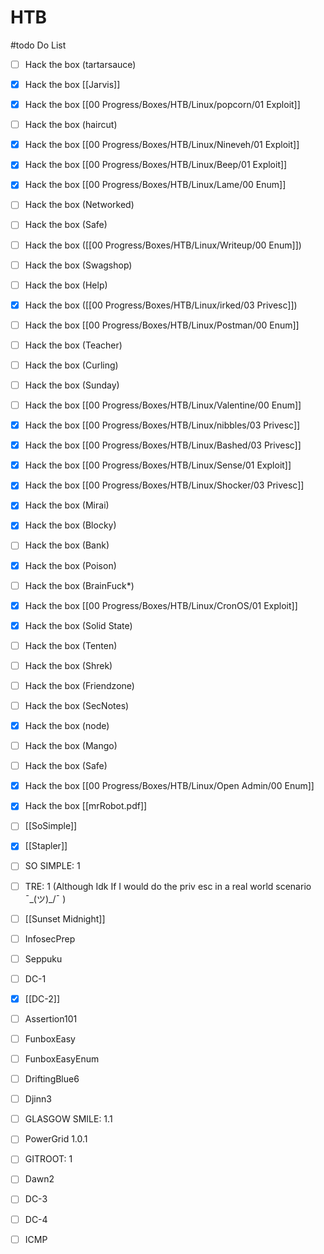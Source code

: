 # HTB
#todo Do List
- [ ]  Hack the box (tartarsauce)
- [x]  Hack the box [[Jarvis]]
- [x]  Hack the box [[00 Progress/Boxes/HTB/Linux/popcorn/01 Exploit]]
- [ ]  Hack the box (haircut)
- [x]  Hack the box [[00 Progress/Boxes/HTB/Linux/Nineveh/01 Exploit]]
- [x]  Hack the box [[00 Progress/Boxes/HTB/Linux/Beep/01 Exploit]]
- [x]  Hack the box [[00 Progress/Boxes/HTB/Linux/Lame/00 Enum]]
- [ ]  Hack the box (Networked)
- [ ]  Hack the box (Safe)
- [ ]  Hack the box ([[00 Progress/Boxes/HTB/Linux/Writeup/00 Enum]])
- [ ]  Hack the box (Swagshop)
- [ ]  Hack the box (Help)
- [x]  Hack the box ([[00 Progress/Boxes/HTB/Linux/irked/03 Privesc]])
- [ ]  Hack the box [[00 Progress/Boxes/HTB/Linux/Postman/00 Enum]]
- [ ]  Hack the box (Teacher)
- [ ]  Hack the box (Curling)
- [ ]  Hack the box (Sunday)
- [ ]  Hack the box [[00 Progress/Boxes/HTB/Linux/Valentine/00 Enum]]
- [x]  Hack the box [[00 Progress/Boxes/HTB/Linux/nibbles/03 Privesc]]
- [x]  Hack the box [[00 Progress/Boxes/HTB/Linux/Bashed/03 Privesc]]
- [x]  Hack the box [[00 Progress/Boxes/HTB/Linux/Sense/01 Exploit]]
- [x]  Hack the box [[00 Progress/Boxes/HTB/Linux/Shocker/03 Privesc]]
- [x]  Hack the box (Mirai)
- [x]  Hack the box (Blocky)
- [ ]  Hack the box (Bank)
- [x]  Hack the box (Poison)
- [ ]  Hack the box (BrainFuck*)
- [x]  Hack the box [[00 Progress/Boxes/HTB/Linux/CronOS/01 Exploit]]
- [x]  Hack the box (Solid State)
- [ ]  Hack the box (Tenten)
- [ ]  Hack the box (Shrek)
- [ ]  Hack the box (Friendzone)
- [ ]  Hack the box (SecNotes)
- [x]  Hack the box (node)
- [ ]  Hack the box (Mango)
- [ ]   Hack the box (Safe) 
- [x]    Hack the box [[00 Progress/Boxes/HTB/Linux/Open Admin/00 Enum]]
- [x]  Hack the box [[mrRobot.pdf]]
- [ ] [[SoSimple]]
- [x] [[Stapler]]
- [ ] SO SIMPLE: 1
- [ ] TRE: 1 (Although Idk If I would do the priv esc in a real world scenario ¯\_(ツ)_/¯ )
- [ ] [[Sunset Midnight]]
- [ ] InfosecPrep
- [ ] Seppuku
- [ ] DC-1
- [x] [[DC-2]]
- [ ] Assertion101
- [ ] FunboxEasy
- [ ] FunboxEasyEnum
- [ ] DriftingBlue6
- [ ] Djinn3
- [ ] GLASGOW SMILE: 1.1
- [ ] PowerGrid 1.0.1
- [ ] GITROOT: 1
- [ ] Dawn2
- [ ] DC-3
- [ ] DC-4
- [ ] ICMP

